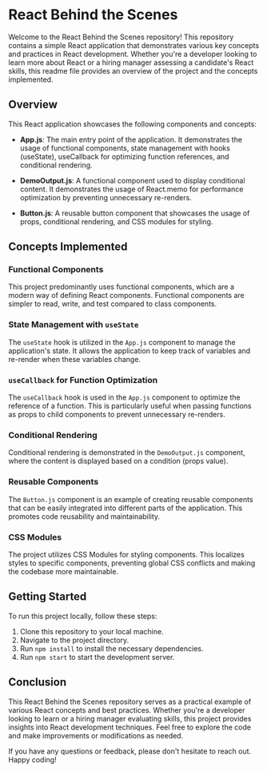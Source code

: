 # React Behind the Scenes

Welcome to the React Behind the Scenes repository! This repository contains a simple React application that demonstrates various key concepts and practices in React development. Whether you're a developer looking to learn more about React or a hiring manager assessing a candidate's React skills, this readme file provides an overview of the project and the concepts implemented.

## Overview

This React application showcases the following components and concepts:

- **App.js**: The main entry point of the application. It demonstrates the usage of functional components, state management with hooks (useState), useCallback for optimizing function references, and conditional rendering.

- **DemoOutput.js**: A functional component used to display conditional content. It demonstrates the usage of React.memo for performance optimization by preventing unnecessary re-renders.

- **Button.js**: A reusable button component that showcases the usage of props, conditional rendering, and CSS modules for styling.

## Concepts Implemented

### Functional Components

This project predominantly uses functional components, which are a modern way of defining React components. Functional components are simpler to read, write, and test compared to class components.

### State Management with `useState`

The `useState` hook is utilized in the `App.js` component to manage the application's state. It allows the application to keep track of variables and re-render when these variables change.

### `useCallback` for Function Optimization

The `useCallback` hook is used in the `App.js` component to optimize the reference of a function. This is particularly useful when passing functions as props to child components to prevent unnecessary re-renders.

### Conditional Rendering

Conditional rendering is demonstrated in the `DemoOutput.js` component, where the content is displayed based on a condition (props value).

### Reusable Components

The `Button.js` component is an example of creating reusable components that can be easily integrated into different parts of the application. This promotes code reusability and maintainability.

### CSS Modules

The project utilizes CSS Modules for styling components. This localizes styles to specific components, preventing global CSS conflicts and making the codebase more maintainable.

## Getting Started

To run this project locally, follow these steps:

1. Clone this repository to your local machine.
2. Navigate to the project directory.
3. Run `npm install` to install the necessary dependencies.
4. Run `npm start` to start the development server.

## Conclusion

This React Behind the Scenes repository serves as a practical example of various React concepts and best practices. Whether you're a developer looking to learn or a hiring manager evaluating skills, this project provides insights into React development techniques. Feel free to explore the code and make improvements or modifications as needed.

If you have any questions or feedback, please don't hesitate to reach out. Happy coding!
